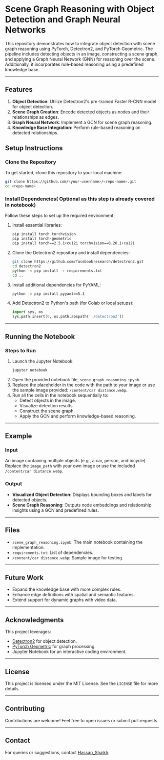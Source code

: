 # Scene Graph Reasoning with Object Detection and Graph Neural Networks

This repository demonstrates how to integrate object detection with scene graph reasoning using PyTorch, Detectron2, and PyTorch Geometric. The pipeline includes detecting objects in an image, constructing a scene graph, and applying a Graph Neural Network (GNN) for reasoning over the scene. Additionally, it incorporates rule-based reasoning using a predefined knowledge base.

---

## Features
1. **Object Detection**: Utilize Detectron2's pre-trained Faster R-CNN model for object detection.
2. **Scene Graph Creation**: Encode detected objects as nodes and their relationships as edges.
3. **Graph Neural Network**: Implement a GCN for scene graph reasoning.
4. **Knowledge Base Integration**: Perform rule-based reasoning on detected relationships.


## Setup Instructions

### Clone the Repository
To get started, clone this repository to your local machine:
```bash
git clone https://github.com/<your-username>/<repo-name>.git
cd <repo-name>
```

### Install Dependencies( Optional as this step is already covered in notebook)
Follow these steps to set up the required environment:
1. Install essential libraries:
    ```bash
    pip install torch torchvision
    pip install torch-geometric
    pip install torch==2.5.1+cu121 torchvision==0.20.1+cu121
    ```

2. Clone the Detectron2 repository and install dependencies:
    ```bash
    git clone https://github.com/facebookresearch/detectron2.git
    cd detectron2
    python -m pip install -r requirements.txt
    cd ..
    ```

3. Install additional dependencies for PyYAML:
    ```bash
    python -m pip install pyyaml==5.1
    ```

4. Add Detectron2 to Python's path (for Colab or local setups):
    ```python
    import sys, os
    sys.path.insert(0, os.path.abspath('./detectron2'))
    ```

---

## Running the Notebook
### Steps to Run
1. Launch the Jupyter Notebook:
    ```bash
    jupyter notebook
    ```
2. Open the provided notebook file, `scene_graph_reasoning.ipynb`.
3. Replace the placeholder in the code with the path to your image or use the sample image provided: `/content/car distance.webp`.
4. Run all the cells in the notebook sequentially to:
    - Detect objects in the image.
    - Visualize detection results.
    - Construct the scene graph.
    - Apply the GCN and perform knowledge-based reasoning.

---

## Example
### Input
An image containing multiple objects (e.g., a car, person, and bicycle). Replace the `image_path` with your own image or use the included `/content/car distance.webp`.

### Output
- **Visualized Object Detection**: Displays bounding boxes and labels for detected objects.
- **Scene Graph Reasoning**: Outputs node embeddings and relationship insights using a GCN and predefined rules.

---

## Files
- `scene_graph_reasoning.ipynb`: The main notebook containing the implementation.
- `requirements.txt`: List of dependencies.
- `/content/car distance.webp`: Sample image for testing.

---

## Future Work
- Expand the knowledge base with more complex rules.
- Enhance edge definitions with spatial and semantic features.
- Extend support for dynamic graphs with video data.

---

## Acknowledgments
This project leverages:
- [Detectron2](https://github.com/facebookresearch/detectron2) for object detection.
- [PyTorch Geometric](https://pytorch-geometric.readthedocs.io/) for graph processing.
- Jupyter Notebook for an interactive coding environment.

---

## License
This project is licensed under the MIT License. See the `LICENSE` file for more details.

---

## Contributing
Contributions are welcome! Feel free to open issues or submit pull requests.

---

## Contact
For queries or suggestions, contact [Hassan_Shaikh](shaikhhassan0502@gmail.com).
```
